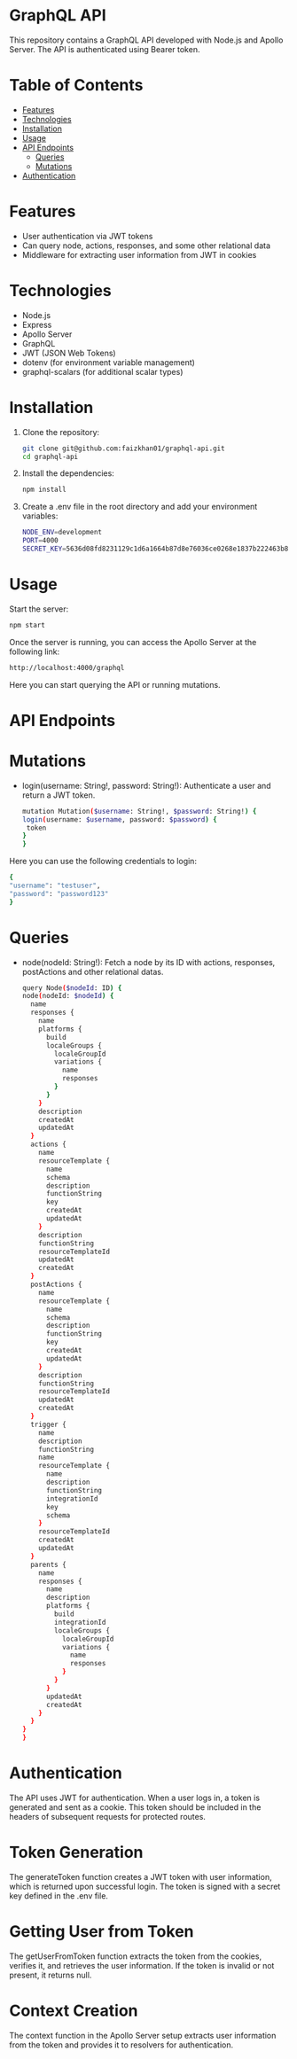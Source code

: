 # GraphQL API

This repository contains a GraphQL API developed with Node.js and Apollo Server. The API is authenticated using Bearer token.

# Table of Contents

- [Features](#features)
- [Technologies](#technologies)
- [Installation](#installation)
- [Usage](#usage)
- [API Endpoints](#api-endpoints)
  - [Queries](#queries)
  - [Mutations](#mutations)
- [Authentication](#authentication)

# Features

- User authentication via JWT tokens
- Can query node, actions, responses, and some other relational data
- Middleware for extracting user information from JWT in cookies

# Technologies

- Node.js
- Express
- Apollo Server
- GraphQL
- JWT (JSON Web Tokens)
- dotenv (for environment variable management)
- graphql-scalars (for additional scalar types)

# Installation

1. Clone the repository:
   ```bash
   git clone git@github.com:faizkhan01/graphql-api.git
   cd graphql-api
   ```
2. Install the dependencies:

   ```bash
   npm install
   ```

3. Create a .env file in the root directory and add your environment variables:

   ```bash
   NODE_ENV=development
   PORT=4000
   SECRET_KEY=5636d08fd8231129c1d6a1664b87d8e76036ce0268e1837b222463b8373c61b2
   ```

# Usage

Start the server:

```bash
npm start
```

Once the server is running, you can access the Apollo Server at the following link:

```bash
http://localhost:4000/graphql
```

Here you can start querying the API or running mutations.

# API Endpoints

# Mutations

- login(username: String!, password: String!): Authenticate a user and return a JWT token.

  ```bash
  mutation Mutation($username: String!, $password: String!) {
  login(username: $username, password: $password) {
   token
  }
  }
  ```

Here you can use the following credentials to login:

```bash
{
"username": "testuser",
"password": "password123"
}
```

# Queries

- node(nodeId: String!): Fetch a node by its ID with actions, responses, postActions and other relational datas.

  ```bash
  query Node($nodeId: ID) {
  node(nodeId: $nodeId) {
    name
    responses {
      name
      platforms {
        build
        localeGroups {
          localeGroupId
          variations {
            name
            responses
          }
        }
      }
      description
      createdAt
      updatedAt
    }
    actions {
      name
      resourceTemplate {
        name
        schema
        description
        functionString
        key
        createdAt
        updatedAt
      }
      description
      functionString
      resourceTemplateId
      updatedAt
      createdAt
    }
    postActions {
      name
      resourceTemplate {
        name
        schema
        description
        functionString
        key
        createdAt
        updatedAt
      }
      description
      functionString
      resourceTemplateId
      updatedAt
      createdAt
    }
    trigger {
      name
      description
      functionString
      name
      resourceTemplate {
        name
        description
        functionString
        integrationId
        key
        schema
      }
      resourceTemplateId
      createdAt
      updatedAt
    }
    parents {
      name
      responses {
        name
        description
        platforms {
          build
          integrationId
          localeGroups {
            localeGroupId
            variations {
              name
              responses
            }
          }
        }
        updatedAt
        createdAt
      }
    }
  }
  }

  ```

# Authentication

The API uses JWT for authentication. When a user logs in, a token is generated and sent as a cookie. This token should be included in the headers of subsequent requests for protected routes.

# Token Generation

The generateToken function creates a JWT token with user information, which is returned upon successful login. The token is signed with a secret key defined in the .env file.

# Getting User from Token

The getUserFromToken function extracts the token from the cookies, verifies it, and retrieves the user information. If the token is invalid or not present, it returns null.

# Context Creation

The context function in the Apollo Server setup extracts user information from the token and provides it to resolvers for authentication.
